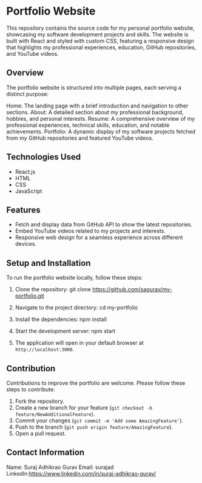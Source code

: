 # Portfolio Website

This repository contains the source code for my personal portfolio website, showcasing my software development projects and skills. The website is built with React and styled with custom CSS, featuring a responsive design that highlights my professional experiences, education, GitHub repositories, and YouTube videos.

## Overview

The portfolio website is structured into multiple pages, each serving a distinct purpose:

Home: The landing page with a brief introduction and navigation to other sections.
About: A detailed section about my professional background, hobbies, and personal interests.
Resume: A comprehensive overview of my professional experiences, technical skills, education, and notable achievements.
Portfolio: A dynamic display of my software projects fetched from my GitHub repositories and featured YouTube videos.

## Technologies Used

- React.js
- HTML
- CSS
- JavaScript

## Features

- Fetch and display data from GitHub API to show the latest repositories.
- Embed YouTube videos related to my projects and interests.
- Responsive web design for a seamless experience across different devices.

## Setup and Installation

To run the portfolio website locally, follow these steps:

1. Clone the repository:
   git clone https://github.com/sagurav/my-portfolio.git

2. Navigate to the project directory:
   cd my-portfolio

3. Install the dependencies:
   npm install

4. Start the development server:
   npm start

5. The application will open in your default browser at `http://localhost:3000`.

## Contribution

Contributions to improve the portfolio are welcome. Please follow these steps to contribute:

1. Fork the repository.
2. Create a new branch for your feature (`git checkout -b feature/NewAdditionalFeature`).
3. Commit your changes (`git commit -m 'Add some AmazingFeature'`).
4. Push to the branch (`git push origin feature/AmazingFeature`).
5. Open a pull request.

## Contact Information

Name: Suraj Adhikrao Gurav
Email: surajad
LinkedIn:https://www.linkedin.com/in/suraj-adhikrao-gurav/
